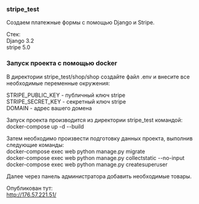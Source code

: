 ### stripe_test

Создаем платежные формы с помощью Django и Stripe.  

Стек:  
Django 3.2  
stripe 5.0




### Запуск проекта с помощью docker
В директории stripe_test/shop/shop создайте файл .env и внесите все необходимые переменные окружения:

STRIPE_PUBLIC_KEY - публичный ключ stripe  
STRIPE_SECRET_KEY - секретный ключ stripe  
DOMAIN - адрес вашего домена  

Запуск проекта производится из директории stripe_test командой:  
docker-compose up -d --build  

Затем необходимо произвести подготовку данных проекта, выполнив следующие команды:  
docker-compose exec web python manage.py migrate  
docker-compose exec web python manage.py collectstatic --no-input  
docker-compose exec web python manage.py createsuperuser  

Далее через панель администратора добавить необходимые товары.  


Опубликован тут:  
http://176.57.221.51/



